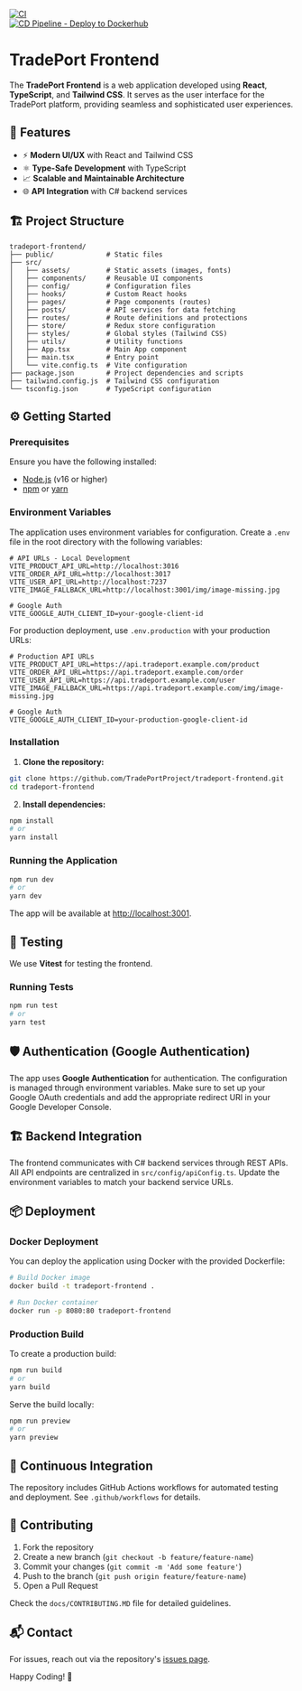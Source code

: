 <!--START_SECTION:github-actions-badges-->
[![CI](https://github.com/TradePortProject/tradeport-frontend/actions/workflows/ci.yml/badge.svg)](https://github.com/TradePortProject/tradeport-frontend/actions/workflows/ci.yml)<br>
[![CD Pipeline - Deploy to Dockerhub](https://github.com/TradePortProject/tradeport-frontend/actions/workflows/cd.yml/badge.svg?branch=main)](https://github.com/TradePortProject/tradeport-frontend/actions/workflows/cd.yml)
<!--END_SECTION:github-actions-badges-->

# TradePort Frontend

The **TradePort Frontend** is a web application developed using **React**, **TypeScript**, and **Tailwind CSS**. It serves as the user interface for the TradePort platform, providing seamless and sophisticated user experiences.

## 🚀 Features

- ⚡ **Modern UI/UX** with React and Tailwind CSS
- ⚛️ **Type-Safe Development** with TypeScript
- 📈 **Scalable and Maintainable Architecture**
- 🌐 **API Integration** with C# backend services

## 🏗️ Project Structure

```
tradeport-frontend/
├── public/             # Static files
├── src/
│   ├── assets/         # Static assets (images, fonts)
│   ├── components/     # Reusable UI components
│   ├── config/         # Configuration files
│   ├── hooks/          # Custom React hooks
│   ├── pages/          # Page components (routes)
│   ├── posts/          # API services for data fetching
│   ├── routes/         # Route definitions and protections
│   ├── store/          # Redux store configuration
│   ├── styles/         # Global styles (Tailwind CSS)
│   ├── utils/          # Utility functions
│   ├── App.tsx         # Main App component
│   ├── main.tsx        # Entry point
│   └── vite.config.ts  # Vite configuration
├── package.json        # Project dependencies and scripts
├── tailwind.config.js  # Tailwind CSS configuration
└── tsconfig.json       # TypeScript configuration
```

## ⚙️ Getting Started

### Prerequisites

Ensure you have the following installed:

- [Node.js](https://nodejs.org/en/) (v16 or higher)
- [npm](https://www.npmjs.com/) or [yarn](https://yarnpkg.com/)

### Environment Variables

The application uses environment variables for configuration. Create a `.env` file in the root directory with the following variables:

```
# API URLs - Local Development
VITE_PRODUCT_API_URL=http://localhost:3016
VITE_ORDER_API_URL=http://localhost:3017
VITE_USER_API_URL=http://localhost:7237
VITE_IMAGE_FALLBACK_URL=http://localhost:3001/img/image-missing.jpg

# Google Auth
VITE_GOOGLE_AUTH_CLIENT_ID=your-google-client-id
```

For production deployment, use `.env.production` with your production URLs:

```
# Production API URLs
VITE_PRODUCT_API_URL=https://api.tradeport.example.com/product
VITE_ORDER_API_URL=https://api.tradeport.example.com/order
VITE_USER_API_URL=https://api.tradeport.example.com/user
VITE_IMAGE_FALLBACK_URL=https://api.tradeport.example.com/img/image-missing.jpg

# Google Auth
VITE_GOOGLE_AUTH_CLIENT_ID=your-production-google-client-id
```

### Installation

1. **Clone the repository:**

```bash
git clone https://github.com/TradePortProject/tradeport-frontend.git
cd tradeport-frontend
```

2. **Install dependencies:**

```bash
npm install
# or
yarn install
```

### Running the Application

```bash
npm run dev
# or
yarn dev
```

The app will be available at [http://localhost:3001](http://localhost:3001).

## 🧪 Testing

We use **Vitest** for testing the frontend.

### Running Tests

```bash
npm run test
# or
yarn test
```

## 🛡️ Authentication (Google Authentication)

The app uses **Google Authentication** for authentication. The configuration is managed through environment variables. Make sure to set up your Google OAuth credentials and add the appropriate redirect URI in your Google Developer Console.

## 🏗️ Backend Integration

The frontend communicates with C# backend services through REST APIs. All API endpoints are centralized in `src/config/apiConfig.ts`. Update the environment variables to match your backend service URLs.

## 📦 Deployment

### Docker Deployment

You can deploy the application using Docker with the provided Dockerfile:

```bash
# Build Docker image
docker build -t tradeport-frontend .

# Run Docker container
docker run -p 8080:80 tradeport-frontend
```

### Production Build

To create a production build:

```bash
npm run build
# or
yarn build
```

Serve the build locally:

```bash
npm run preview
# or
yarn preview
```

## 🚀 Continuous Integration

The repository includes GitHub Actions workflows for automated testing and deployment. See `.github/workflows` for details.

## 🤝 Contributing

1. Fork the repository
2. Create a new branch (`git checkout -b feature/feature-name`)
3. Commit your changes (`git commit -m 'Add some feature'`)
4. Push to the branch (`git push origin feature/feature-name`)
5. Open a Pull Request

Check the `docs/CONTRIBUTING.MD` file for detailed guidelines.

## 📬 Contact

For issues, reach out via the repository's [issues page](https://github.com/TradePortProject/tradeport-frontend/issues).

Happy Coding! 🚀
